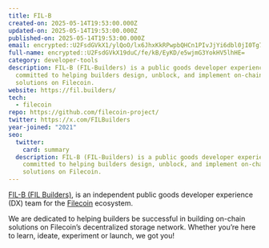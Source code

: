 ```yaml
---
title: FIL-B
created-on: 2025-05-14T19:53:00.000Z
updated-on: 2025-05-14T19:53:00.000Z
published-on: 2025-05-14T19:53:00.000Z
email: encrypted::U2FsdGVkX1/ylQoO/lx6JhxKkRPwpbQHCn1PIvJjYi6dbl0jI0Tg7pirwrYU/jIM
full-name: encrypted::U2FsdGVkX19duC/fe/kB/EyKD/e5wjmG3YokHV5lhHE=
category: developer-tools
description: FIL-B (FIL-Builders) is a public goods developer experience team
  committed to helping builders design, unblock, and implement on-chain
  solutions on Filecoin.
website: https://fil.builders/
tech:
  - filecoin
repo: https://github.com/filecoin-project/
twitter: https://x.com/FILBuilders
year-joined: "2021"
seo:
  twitter:
    card: summary
  description: FIL-B (FIL-Builders) is a public goods developer experience team
    committed to helping builders design, unblock, and implement on-chain
    solutions on Filecoin.
---
```

[FIL-B (FIL Builders)](https://fil.builders/), is an independent public goods developer experience (DX) team for the [Filecoin](http://filecoin.io/) ecosystem.

We are dedicated to helping builders be successful in building on-chain solutions on Filecoin’s decentralized storage network. Whether you’re here to learn, ideate, experiment or launch, we got you!
